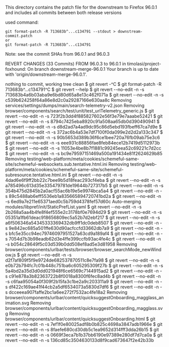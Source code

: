 This directory contains the patch file for the downstream to Firefox 96.0.1 and includes all commits between both release versions

used command:

````
git format-patch -R 713683b^...c134791 --stdout > downstream-commit.patch
or
git format-patch -R 713683b^...c134791
````

Note: see the commit SHAs from 96.0.1 and 96.0.3



REVERT CHANGES (33 Commits) FROM 96.0.3 to 96.0.1 in timolasi/project-foxhound:
On branch downstream-merge-96.0.1
Your branch is up to date with 'origin/downstream-merge-96.0.1'.

nothing to commit, working tree clean
$ git revert -^C
$ git format-patch -R 713683b^...c134791^C
$ git revert --help
$ git revert --no-edit -n -s 713683b4a6b03aba9e6bd80d65a8e13c462f071a
$ git revert --no-edit -n -s c539b624258f64a86e8d2c0a29287166e630aa8c
Removing services/settings/dumps/main/search-telemetry-v2.json
Removing browser/components/search/test/unit/test_urlTelemetry_generic.js
$ git revert --no-edit -n -s 723f2b3dd4f885827602e56f3e79e7aaabe52421
$ git revert --no-edit -n -s 8794c7425eba8920c91a508aa65db0d390490941
$ git revert --no-edit -n -s d8d2ad7a4ad9dc95c86d5ebd193fbeff67ca7d9e
$ git revert --no-edit -n -s 372ac6b4a53e7df7100f0da099e2d2d2a133c347
$ git revert --no-edit -n -s 90b5653d389b36f6ce1bee720a76fb09ab75e3c6
$ git revert --no-edit -n -s eee931c88856fae8feb84ece12b7419d5112973b
$ git revert --no-edit -n -s 11053e4be8b7f1881c99245eea52c69221c7d2cc
$ git revert --no-edit -n -s bc9e79597151469a500a191434e81f2624629b85
Removing testing/web-platform/meta/cookies/schemeful-same-site/schemeful-websockets.sub.tentative.html.ini
Removing testing/web-platform/meta/cookies/schemeful-same-site/schemeful-subresource.tentative.html.ini
$ git revert --no-edit -n -s 4dad6e6f9ff2bb22c7bee9b5d18feac293cf4eba
$ git revert --no-edit -n -s a785496c613d35e335479781de19644b727317b5
$ git revert --no-edit -n -s 354b475d2845b2a0acf55ac6b19e5e9974bca5a4
$ git revert --no-edit -n -s 89c5488ab6eff5536eb1a835665894720741bd2a
$ git revert --no-edit -n -s 6ed9a7e211e65371aed0c5b759d4378fef57d60c
Auto-merging modules/libpref/init/StaticPrefList.yaml
$ git revert --no-edit -n -s 2b268a5aa4b4fe8f4ef555e2c3178bf0e7694d29
$ git revert --no-edit -n -s 05351a1fb61deac918656809ec5a52b7d2ebf217
$ git revert --no-edit -n -s a6f506346a54345333369432db9ff1dc0deb8507
$ git revert --no-edit -n -s 9e842ec685a501ffe630d90acfccfd33662db7a9
$ git revert --no-edit -n -s bfc5e35cc94ec79746097951527a63cd9a189af4
$ git revert --no-edit -n -s 7054d7b3b98eadb62d3e4ffe399ccfb93ac4fe4c
$ git revert --no-edit -n -s b054c28649f5c03d539b0dd508ef8ad5e3d81958
Removing browser/components/urlbar/tests/browser/browser_searchMode_newWindow.js
$ git revert --no-edit -n -s d2f7af809f5f9e9724de682537870511c8e7fa98
$ git revert --no-edit -n -s e0b72b794fc7c01b448c751ba6c605295309f27b
$ git revert --no-edit -n -s 5a4bd2a35d3d0dd021948f6ce6569c7144915ad2
$ git revert --no-edit -n -s c91e878a3b82363722b8f0018a8300f6fec8ad4b
$ git revert --no-edit -n -s c6faa95054a0f309f2b15fa3c1be2a9c203311a9
$ git revert --no-edit -n -s df422c169ae41f44cb2a5df6534073a5830d7df6
$ git revert --no-edit -n -s dcceeea907faffe2bc1a6ee272f7532ac4fe18a2
Removing browser/components/urlbar/content/quicksuggestOnboarding_magglass_animation.svg
Removing browser/components/urlbar/content/quicksuggestOnboarding_magglass.svg
Removing browser/components/urlbar/content/quicksuggestOnboarding.html
$ git revert --no-edit -n -s 7ef1f0e80025adf8b0b825c4698a3847adb1966e
$ git revert --no-edit -n -s 8faefe680cd30db5c1ea9652d314fff3dda26b15
$ git revert --no-edit -n -s 0669f3eca7b1b37bb6190e97389e280df7d7ca0a
$ git revert --no-edit -n -s 136cd85c3504630133d8f9cad673647f2e42b33b
